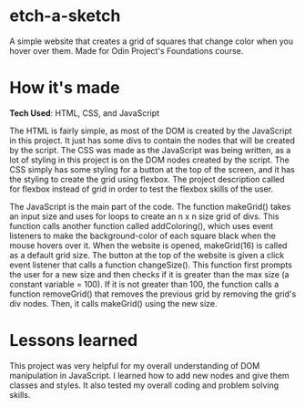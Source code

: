 # etch-a-sketch
A simple website that creates a grid of squares that change color when you hover over them. Made for Odin Project's Foundations course.

# How it's made
**Tech Used**: HTML, CSS, and JavaScript

The HTML is fairly simple, as most of the DOM is created by the JavaScript in this project. It just has some divs to contain the nodes that will be created by the script. The CSS was made as the JavaScript was being written, as a lot of styling in this project is on the DOM nodes created by the script. The CSS simply has some styling for a button at the top of the screen, and it has the styling to create the grid using flexbox. The project description called for flexbox instead of grid in order to test the flexbox skills of the user.

The JavaScript is the main part of the code. The function makeGrid() takes an input size and uses for loops to create an n x n size grid of divs. This function calls another function called addColoring(), which uses event listeners to make the background-color of each square black when the mouse hovers over it. When the website is opened, makeGrid(16) is called as a default grid size. The button at the top of the website is given a click event listener that calls a function changeSize(). This function first prompts the user for a new size and then checks if it is greater than the max size (a constant variable = 100). If it is not greater than 100, the function calls a function removeGrid() that removes the previous grid by removing the grid's div nodes. Then, it calls makeGrid() using the new size.

# Lessons learned
This project was very helpful for my overall understanding of DOM manipulation in JavaScript. I learned how to add new nodes and give them classes and styles. It also tested my overall coding and problem solving skills.